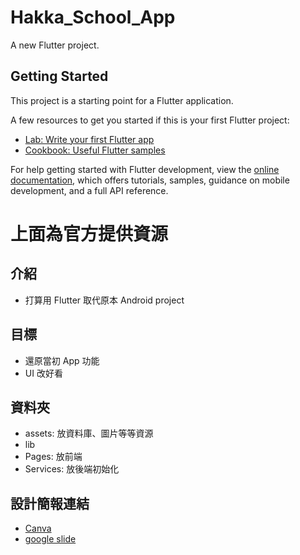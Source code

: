 # Hakka_School_App

A new Flutter project.

## Getting Started

This project is a starting point for a Flutter application.

A few resources to get you started if this is your first Flutter project:

- [Lab: Write your first Flutter app](https://docs.flutter.dev/get-started/codelab)
- [Cookbook: Useful Flutter samples](https://docs.flutter.dev/cookbook)

For help getting started with Flutter development, view the
[online documentation](https://docs.flutter.dev/), which offers tutorials,
samples, guidance on mobile development, and a full API reference.


# 上面為官方提供資源
## 介紹
- 打算用 Flutter 取代原本 Android project

## 目標
- 還原當初 App 功能
- UI 改好看

## 資料夾
- assets: 放資料庫、圖片等等資源
- lib
 - Pages: 放前端
 - Services: 放後端初始化

## 設計簡報連結
- [Canva](https://www.canva.com/design/DAGKgf-VYWs/sgUgDu1Kyia07Vm_HFlXSQ/edit?utm_content=DAGKgf-VYWs&utm_campaign=designshare&utm_medium=link2&utm_source=sharebutton)
- [google slide](https://docs.google.com/presentation/d/1casx-3vQ2k70chVwt83FpKeM4GGGAAug5r3Jg7RmN-4/edit?usp=sharing)